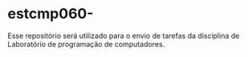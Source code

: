 # estcmp060-
Esse repositório será utilizado para o envio de tarefas da disciplina de Laboratório de programação de computadores.
